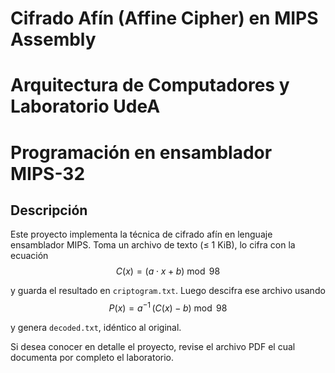 # Cifrado Afín (Affine Cipher) en MIPS Assembly
# Arquitectura de Computadores y Laboratorio UdeA
# Programación en ensamblador MIPS-32

## Descripción
Este proyecto implementa la técnica de cifrado afín en lenguaje ensamblador MIPS. Toma un archivo de texto (≤ 1 KiB), lo cifra con la ecuación  
$$
C(x) = (a \cdot x + b)\bmod 98
$$

y guarda el resultado en `criptogram.txt`. Luego descifra ese archivo usando  
$$
P(x) = a^{-1}\,\bigl(C(x) - b\bigr)\bmod 98
$$

y genera `decoded.txt`, idéntico al original.

Si desea conocer en detalle el proyecto, revise el archivo PDF el cual documenta por completo el laboratorio.
